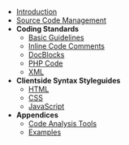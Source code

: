 - [Introduction](user-interface-text/introduction.md)
- [Source Code Management](coding-standards/chapters/source-code-management.md)
- **Coding Standards**
    - [Basic Guidelines](coding-standards/chapters/basic-guidelines.md)
    - [Inline Code Comments](coding-standards/chapters/inline-comments.md)
    - [DocBlocks](coding-standards/chapters/docblocks.md)
    - [PHP Code](coding-standards/chapters/php.md)
    - [XML](coding-standards/chapters/xml.md)
- **Clientside Syntax Styleguides**
    - [HTML](coding-standards/chapters/html.md)
    - [CSS](coding-standards/chapters/css.md)
    - [JavaScript](coding-standards/chapters/javascript.md)
- **Appendices**
    - [Code Analysis Tools](appendices/analysis.md)
    - [Examples](appendices/examples.md)	
